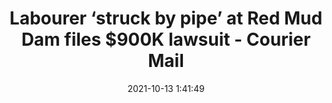 ---
"title": "Labourer ‘struck by pipe’ at Red Mud Dam files $900K lawsuit - Courier Mail"
"date": "2021-10-13 1:41:49"
"feed_name": "GOOGLENEWSMINING"
"feed_website": "https://news.google.com/search?q=mining%2Bincident&hl=en-US&gl=US&ceid=US:en"
"feed_rss": "https://news.google.com/rss/search?q=mining%2Bincident&hl=en-US&gl=US&ceid=US:en"
"link": "https://www.couriermail.com.au/news/queensland/rockhampton/randall-garrard-files-lawsuit-against-bh-mining-and-civil-for-accident-at-gladstone/news-story/b1568b203f4c48fb1e358b4a97ba0673"
"source": "{'href': 'https://www.couriermail.com.au', 'title': 'Courier Mail'}"
"file": "_posts/2021-1-1-5fa430b3f851d382022e32bed73151063bf5beb1.md"
"accident": "1"
"drilling": "1"
"dead": "0"
"injured": "1"
"arrested": "0"
"place": "red mud dam"
"where": "unknown site"
"causes": "pipe"
"place_uri": "unknown place"
---